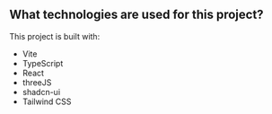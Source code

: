 ## What technologies are used for this project?

This project is built with:

- Vite
- TypeScript
- React
- threeJS
- shadcn-ui
- Tailwind CSS

